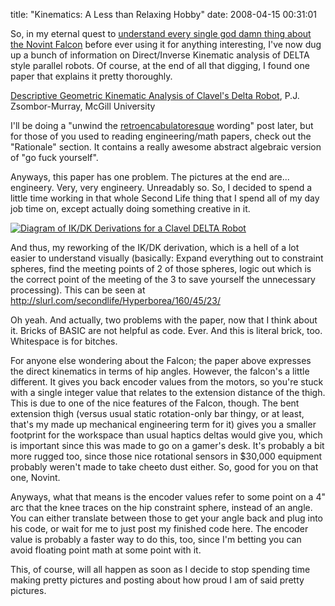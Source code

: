 title: "Kinematics: A Less than Relaxing Hobby"
date: 2008-04-15 00:31:01 

So, in my eternal quest to [understand every single god damn thing about the Novint Falcon][1] before ever using it for anything interesting, I've now dug up a bunch of information on Direct/Inverse Kinematic analysis of DELTA style parallel robots. Of course, at the end of all that digging, I found one paper that explains it pretty thoroughly.

[Descriptive Geometric Kinematic Analysis of Clavel's Delta Robot][2], P.J. Zsombor-Murray, McGill University

I'll be doing a "unwind the [retroencabulatoresque][3] wording" post later, but for those of you used to reading engineering/math papers, check out the "Rationale" section. It contains a really awesome abstract algebraic version of "go fuck yourself".

Anyways, this paper has one problem. The pictures at the end are... engineery. Very, very engineery. Unreadably so. So, I decided to spend a little time working in that whole Second Life thing that I spend all of my day job time on, except actually doing something creative in it.

[![Diagram of IK/DK Derivations for a Clavel DELTA Robot][4]][5]

And thus, my reworking of the IK/DK derivation, which is a hell of a lot easier to understand visually (basically: Expand everything out to constraint spheres, find the meeting points of 2 of those spheres, logic out which is the correct point of the meeting of the 3 to save yourself the unnecessary processing). This can be seen at http://slurl.com/secondlife/Hyperborea/160/45/23/

Oh yeah. And actually, two problems with the paper, now that I think about it. Bricks of BASIC are not helpful as code. Ever. And this is literal brick, too. Whitespace is for bitches.

For anyone else wondering about the Falcon; the paper above expresses the direct kinematics in terms of hip angles. However, the falcon's a little different. It gives you back encoder values from the motors, so you're stuck with a single integer value that relates to the extension distance of the thigh. This is due to one of the nice features of the Falcon, though. The bent extension thigh (versus usual static rotation-only bar thingy, or at least, that's my made up mechanical engineering term for it) gives you a smaller footprint for the workspace than usual haptics deltas would give you, which is important since this was made to go on a gamer's desk. It's probably a bit more rugged too, since those nice rotational sensors in $30,000 equipment probably weren't made to take cheeto dust either. So, good for you on that one, Novint.

Anyways, what that means is the encoder values refer to some point on a 4" arc that the knee traces on the hip constraint sphere, instead of an angle. You can either translate between those to get your angle back and plug into his code, or wait for me to just post my finished code here. The encoder value is probably a faster way to do this, too, since I'm betting you can avoid floating point math at some point with it.

This, of course, will all happen as soon as I decide to stop spending time making pretty pictures and posting about how proud I am of said pretty pictures. 

   [1]: /archives/2008/03/everything-i-know-about-the-novint-falcon.php
   [2]: /pdf/claveldelta.pdf
   [3]: http://www.youtube.com/watch?v=TD1LHejil6M
   [4]: https://farm4.static.flickr.com/3067/2415446632_2a7f2f9061.jpg
   [5]: https://www.flickr.com/photos/qdot76367/2415446632/ (Diagram of IK/DK Derivations for a Clavel DELTA Robot by qdot76367, on Flickr)

